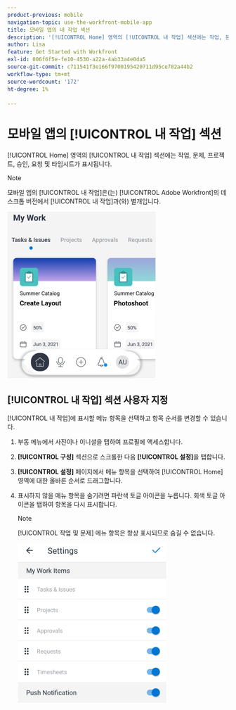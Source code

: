 ```yaml
---
product-previous: mobile
navigation-topic: use-the-workfront-mobile-app
title: 모바일 앱의 내 작업 섹션
description: '[!UICONTROL Home] 영역의 [!UICONTROL 내 작업] 섹션에는 작업, 문제, 프로젝트, 승인, 요청 및 타임시트가 표시됩니다.'
author: Lisa
feature: Get Started with Workfront
exl-id: 006f6f5e-fe10-4530-a22a-4ab33a4e0da5
source-git-commit: c711541f3e166f9700195420711d95ce782a44b2
workflow-type: tm+mt
source-wordcount: '172'
ht-degree: 1%

---
```


# 모바일 앱의 [!UICONTROL 내 작업] 섹션

[!UICONTROL Home] 영역의 [!UICONTROL 내 작업] 섹션에는 작업, 문제, 프로젝트, 승인, 요청 및 타임시트가 표시됩니다.

>[!NOTE]
>
>모바일 앱의 [!UICONTROL 내 작업]은(는) [!UICONTROL Adobe Workfront]의 데스크톱 버전에서 [!UICONTROL 내 작업]과(와) 별개입니다.

![내 작업](assets/home-myworksection-338x379.png)

## [!UICONTROL 내 작업] 섹션 사용자 지정

[!UICONTROL 내 작업]에 표시할 메뉴 항목을 선택하고 항목 순서를 변경할 수 있습니다.

1. 부동 메뉴에서 사진이나 이니셜을 탭하여 프로필에 액세스합니다.
1. **[!UICONTROL 구성]** 섹션으로 스크롤한 다음 **[!UICONTROL 설정]**&#x200B;을 탭합니다.
1. **[!UICONTROL 설정]** 페이지에서 메뉴 항목을 선택하여 [!UICONTROL Home] 영역에 대한 올바른 순서로 드래그합니다.
1. 표시하지 않을 메뉴 항목을 숨기려면 파란색 토글 아이콘을 누릅니다. 회색 토글 아이콘을 탭하여 항목을 다시 표시합니다.

   >[!NOTE]
   >
   >[!UICONTROL 작업 및 문제] 메뉴 항목은 항상 표시되므로 숨길 수 없습니다.

   ![모바일 설정](assets/mobile-settings-338x366.png)
